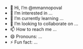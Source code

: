 - 👋 Hi, I’m @mmannopoval
- 👀 I’m interested in ...
- 🌱 I’m currently learning ...
- 💞️ I’m looking to collaborate on ...
- 📫 How to reach me ...
- 😄 Pronouns: ...
- ⚡ Fun fact: ...

<!---
mmannopoval/mmannopoval is a ✨ special ✨ repository because its `README.md` (this file) appears on your GitHub profile.
You can click the Preview link to take a look at your changes.
--->
